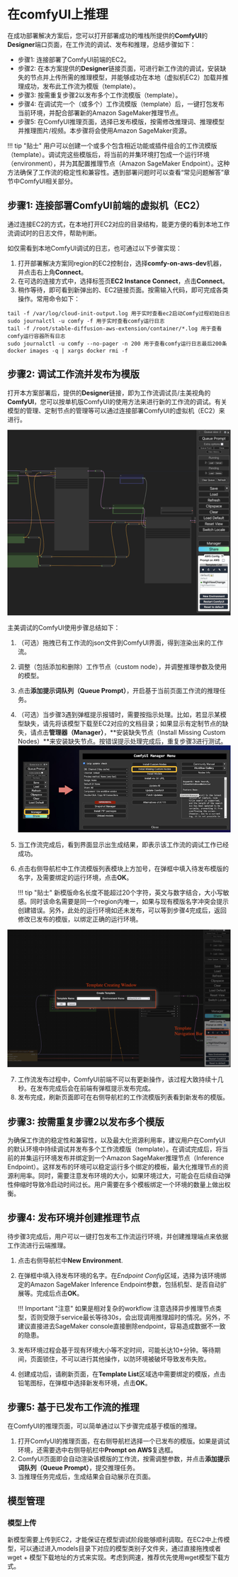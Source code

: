 # 在comfyUI上推理

在成功部署解决方案后，您可以打开部署成功的堆栈所提供的**ComfyUI**的**Designer**端口页面，在工作流的调试、发布和推理，总结步骤如下：

* 步骤1: 连接部署了ComfyUI前端的EC2。
* 步骤2: 在本方案提供的**Designer**链接页面，可进行新工作流的调试，安装缺失的节点并上传所需的推理模型，并能够成功在本地（虚拟机EC2）加载并推理成功，发布此工作流为模版（template）。
* 步骤3: 按需重复步骤2以发布多个工作流模版（template）。
* 步骤4: 在调试完一个（或多个）工作流模版（template）后，一键打包发布当前环境，并配合部署新的Amazon SageMaker推理节点。 
* 步骤5: 在ComfyUI推理页面，选择已发布模版，按需修改推理词、推理模型并推理图片/视频。本步骤将会使用Amazon SageMaker资源。

!!! tip "贴士" 
        用户可以创建一个或多个包含相近功能或插件组合的工作流模版（template）。调试完这些模版后，将当前的并集环境打包成一个运行环境（environment），并为其配置推理节点（Amazon SageMaker Endpoint）。这种方法确保了工作流的稳定性和兼容性。遇到部署问题时可以查看“常见问题解答”章节中ComfyUI相关部分。


## 步骤1: 连接部署ComfyUI前端的虚拟机（EC2）
通过连接EC2的方式，在本地打开EC2对应的目录结构，能更方便的看到本地工作流调试时的日志文件，帮助判断。

如仅需看到本地ComfyUI调试的日志，也可通过以下步骤实现：

1. 打开部署解决方案同region的EC2控制台，选择**comfy-on-aws-dev**机器，并点击右上角**Connect**。
2. 在可选的连接方式中，选择标签页**EC2 Instance Connect**，点击**Connect**。
3. 稍作等待，即可看到新弹出的、EC2链接页面。按需输入代码，即可完成各类操作。常用命令如下：

```
tail -f /var/log/cloud-init-output.log 用于实时查看ec2启动Comfy过程初始日志
sudo journalctl -u comfy -f 用于实时查看comfy运行日志
tail -f /root/stable-diffusion-aws-extension/container/*.log 用于查看comfy运行容器所有日志
sudo journalctl -u comfy --no-pager -n 200 用于查看comfy运行日志最后200条
docker images -q | xargs docker rmi -f
```

## 步骤2: 调试工作流并发布为模版
打开本方案部署后，提供的**Designer**链接，即为工作流调试员/主美视角的**ComfyUI**，您可以按单机版ComfyUI的使用方法来进行新的工作流的调试。有关模型的管理、定制节点的管理等可以通过连接部署ComfyUI的虚拟机（EC2）来进行。

![major-designer](../../images/senior-design.png)

主美调试的ComfyUI使用步骤总结如下：

1. （可选）拖拽已有工作流的json文件到ComfyUI界面，得到渲染出来的工作流。
2. 调整（包括添加和删除）工作节点（custom node），并调整推理参数及使用的模型。
3. 点击**添加提示词队列（Queue Prompt）**，开启基于当前页面工作流的推理任务。
4. （可选）当步骤3遇到弹框提示报错时，需要按指示处理。比如，若显示某模型缺失，请先将该模型下载至EC2对应的文档目录；如果显示有定制节点的缺失，请点击**管理器（Manager）**，**安装缺失节点（Install Missing Custom Nodes）**来安装缺失节点。按错误提示处理完成后，重复步骤3进行测试。
![ComfyUI Management](../../images/ComfyUI-Manager.png)

5. 当工作流完成后，看到界面显示出生成结果，即表示该工作流的调试工作已经成功。
6. 点击右侧导航栏中工作流模版列表模块上方加号，在弹框中填入待发布模版的名字，及需要绑定的运行环境，点击**OK**。

    !!! tip "贴士"
        新模版命名长度不能超过20个字符，英文与数字结合，大小写敏感。同时该命名需要是同一个region内唯一，如果与现有模版名字冲突会提示创建错误。另外，此处的运行环境如还未发布，可以等到步骤4完成后，返回修改已发布的模版，以绑定正确的运行环境。

![template release](../../images/template_release.png)

7. 工作流发布过程中，ComfyUI前端不可以有更新操作，该过程大致持续十几秒。在发布完成后会在前端有弹框提示发布完成。
8. 发布完成，刷新页面即可在右侧导航栏的工作流模版列表看到新发布的模版。

## 步骤3: 按需重复步骤2以发布多个模版
为确保工作流的稳定性和兼容性，以及最大化资源利用率，建议用户在ComfyUI的默认环境中持续调试并发布多个工作流模版（template）。在调试完成后，将当前的并集运行环境发布并绑定到一个Amazon SageMaker推理节点（Inference Endpoint）。这样发布的环境可以稳定运行多个绑定的模板，最大化推理节点的资源利用率。同时，需要注意发布环境的大小，如果环境过大，可能会在后续自动弹性伸缩时导致冷启动时间过长。用户需要在多个模板绑定一个环境的数量上做出权衡。

## 步骤4: 发布环境并创建推理节点
待步骤3完成后，用户可以一键打包发布工作流运行环境，并创建推理端点来依据工作流进行云端推理。

1. 点击右侧导航栏中**New Environment**.
2. 在弹框中填入待发布环境的名字。在*Endpoint Config*区域，选择为该环境绑定的Amazon SageMaker Inference Endpoint参数，包括机型、是否自动扩展等。完成后点击**OK**。
    
    !!! Important "注意" 
        如果是相对复杂的workflow 注意选择异步推理节点类型，否则受限于service最长等待30s，会出现调用推理超时的情况。另外，不建议直接进去SageMaker console直接删除endpoint，容易造成数据不一致的隐患。

3. 发布环境过程会基于现有环境大小等不定时间，可能长达10+分钟。等待期间，页面锁住，不可以进行其他操作，以防环境被破坏导致发布失败。
4. 创建成功后，请刷新页面，在**Template List**区域选中需要绑定的模版，点击铅笔图标，在弹框中选择新发布环境，点击**OK**。

## 步骤5: 基于已发布工作流的推理
在ComfyUI的推理页面，可以简单通过以下步骤完成基于模版的推理。

1. 打开ComfyUI的推理页面，在右侧导航栏选择一个已发布的模版。如果是调试环境，还需要选中右侧导航栏中**Prompt on AWS**复选框。
2. ComfyUI页面即会自动渲染该模版的工作流，按需调整参数，并点击**添加提示词队列（Queue Prompt）**，提交推理任务。
3. 当推理任务完成后，生成结果会自动展示在页面。




## 模型管理
### 模型上传
新模型需要上传到EC2，才能保证在模型调试阶段能够顺利调取。在EC2中上传模型，可以通过进入models目录下对应的模型类别子文件夹，通过直接拖拽或者wget + 模型下载地址的方式来实现。考虑到网速，推荐优先使用wget模型下载方式。

